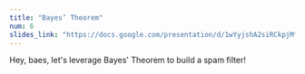 ```yaml
---
title: "Bayes’ Theorem"
num: 6
slides_link: "https://docs.google.com/presentation/d/1wYyjshA2siRCkpjMfWf--jDrYkTZCmI5Ttl_0JterHg/"
---
```


Hey, baes, let's leverage Bayes' Theorem to build a spam filter!
